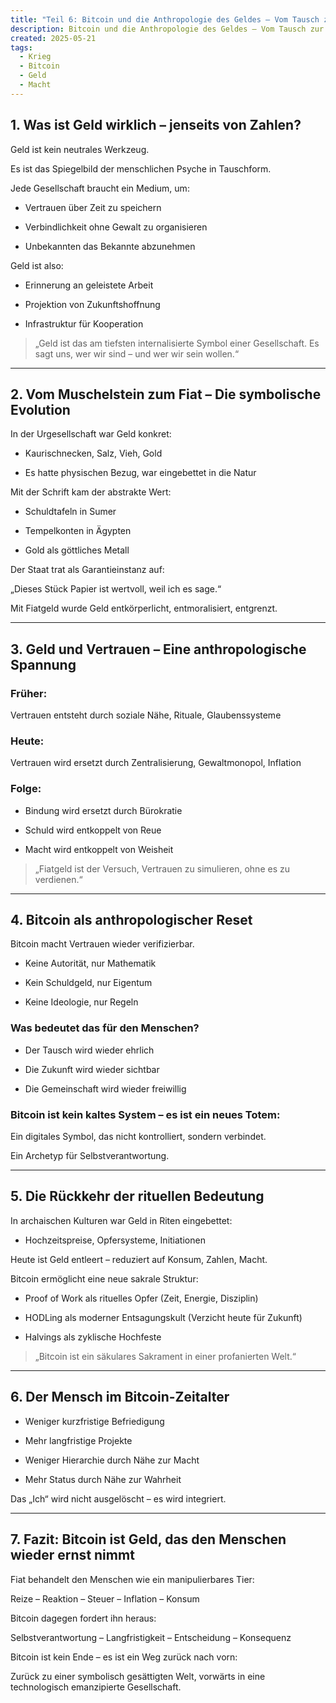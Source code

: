 ```yaml
---
title: "Teil 6: Bitcoin und die Anthropologie des Geldes – Vom Tausch zur Wahrheit"
description: Bitcoin und die Anthropologie des Geldes – Vom Tausch zur Wahrheit
created: 2025-05-21
tags:
  - Krieg
  - Bitcoin
  - Geld
  - Macht
---
```

## 1. Was ist Geld wirklich – jenseits von Zahlen?
Geld ist kein neutrales Werkzeug.

Es ist das Spiegelbild der menschlichen Psyche in Tauschform.

Jede Gesellschaft braucht ein Medium, um:

- Vertrauen über Zeit zu speichern
    
- Verbindlichkeit ohne Gewalt zu organisieren
    
- Unbekannten das Bekannte abzunehmen
    

Geld ist also:

- Erinnerung an geleistete Arbeit
    
- Projektion von Zukunftshoffnung
    
- Infrastruktur für Kooperation  

> „Geld ist das am tiefsten internalisierte Symbol einer Gesellschaft. Es sagt uns, wer wir sind – und wer wir sein wollen.“
---

## 2. Vom Muschelstein zum Fiat – Die symbolische Evolution
In der Urgesellschaft war Geld konkret:

- Kaurischnecken, Salz, Vieh, Gold
    
- Es hatte physischen Bezug, war eingebettet in die Natur
    
Mit der Schrift kam der abstrakte Wert:

- Schuldtafeln in Sumer
    
- Tempelkonten in Ägypten
    
- Gold als göttliches Metall

Der Staat trat als Garantieinstanz auf:

„Dieses Stück Papier ist wertvoll, weil ich es sage.“

Mit Fiatgeld wurde Geld entkörperlicht, entmoralisiert, entgrenzt.

---

## 3. Geld und Vertrauen – Eine anthropologische Spannung
### Früher:
Vertrauen entsteht durch soziale Nähe, Rituale, Glaubenssysteme
### Heute:
Vertrauen wird ersetzt durch Zentralisierung, Gewaltmonopol, Inflation
### Folge:

- Bindung wird ersetzt durch Bürokratie
    
- Schuld wird entkoppelt von Reue
    
- Macht wird entkoppelt von Weisheit
      
> „Fiatgeld ist der Versuch, Vertrauen zu simulieren, ohne es zu verdienen.“

---

## 4. Bitcoin als anthropologischer Reset
Bitcoin macht Vertrauen wieder verifizierbar.

- Keine Autorität, nur Mathematik
    
- Kein Schuldgeld, nur Eigentum
    
- Keine Ideologie, nur Regeln
    
### Was bedeutet das für den Menschen?

- Der Tausch wird wieder ehrlich
    
- Die Zukunft wird wieder sichtbar
    
- Die Gemeinschaft wird wieder freiwillig
    
### Bitcoin ist kein kaltes System – es ist ein neues Totem:
Ein digitales Symbol, das nicht kontrolliert, sondern verbindet.

Ein Archetyp für Selbstverantwortung.

---

## 5. Die Rückkehr der rituellen Bedeutung

In archaischen Kulturen war Geld in Riten eingebettet:

- Hochzeitspreise, Opfersysteme, Initiationen  

Heute ist Geld entleert – reduziert auf Konsum, Zahlen, Macht.

Bitcoin ermöglicht eine neue sakrale Struktur:

- Proof of Work als rituelles Opfer (Zeit, Energie, Disziplin)
    
- HODLing als moderner Entsagungskult (Verzicht heute für Zukunft)
    
- Halvings als zyklische Hochfeste  

> „Bitcoin ist ein säkulares Sakrament in einer profanierten Welt.“

---

## 6. Der Mensch im Bitcoin-Zeitalter

- Weniger kurzfristige Befriedigung
    
- Mehr langfristige Projekte
    
- Weniger Hierarchie durch Nähe zur Macht
    
- Mehr Status durch Nähe zur Wahrheit  

Das „Ich“ wird nicht ausgelöscht – es wird integriert.

---

## 7. Fazit: Bitcoin ist Geld, das den Menschen wieder ernst nimmt

Fiat behandelt den Menschen wie ein manipulierbares Tier:

Reize – Reaktion – Steuer – Inflation – Konsum


Bitcoin dagegen fordert ihn heraus:

Selbstverantwortung – Langfristigkeit – Entscheidung – Konsequenz

Bitcoin ist kein Ende – es ist ein Weg zurück nach vorn:

Zurück zu einer symbolisch gesättigten Welt, vorwärts in eine technologisch emanzipierte Gesellschaft.

